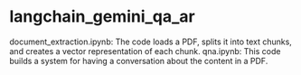 # langchain_gemini_qa_ar

document_extraction.ipynb: The code loads a PDF, splits it into text chunks, and creates a vector representation of each chunk. 
qna.ipynb: This code builds a system for having a conversation about the content in a PDF. 
